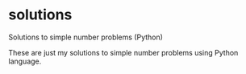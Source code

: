 # solutions
Solutions to simple number problems (Python)

These are just my solutions to simple number problems using Python language.  
